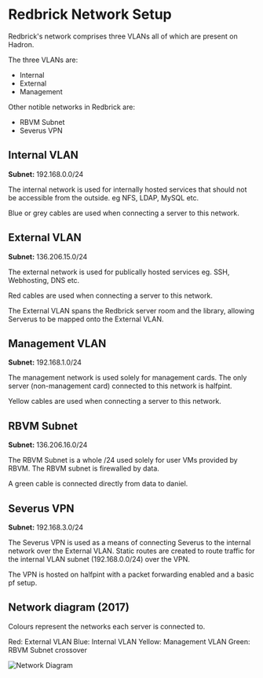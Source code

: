 # Redbrick Network Setup

Redbrick's network comprises three VLANs all of which are present on Hadron.

The three VLANs are:

* Internal
* External
* Management

Other notible networks in Redbrick are:

* RBVM Subnet
* Severus VPN

## Internal VLAN

**Subnet:** 192.168.0.0/24

The internal network is used for internally hosted services that should not be accessible from the
outside. eg NFS, LDAP, MySQL etc.

Blue or grey cables are used when connecting a server to this network.

## External VLAN

**Subnet:** 136.206.15.0/24

The external network is used for publically hosted services eg. SSH, Webhosting, DNS etc.

Red cables are used when connecting a server to this network.

The External VLAN spans the Redbrick server room and the library, allowing Serverus to be mapped
onto the External VLAN.

## Management VLAN

**Subnet:** 192.168.1.0/24

The management network is used solely for management cards. The only server (non-management card)
connected to this network is halfpint.

Yellow cables are used when connecting a server to this network.

## RBVM Subnet

**Subnet:** 136.206.16.0/24

The RBVM Subnet is a whole /24 used solely for user VMs provided by RBVM. The RBVM subnet is
firewalled by data.

A green cable is connected directly from data to daniel.

## Severus VPN

**Subnet:** 192.168.3.0/24

The Severus VPN is used as a means of connecting Severus to the internal network over the External
VLAN. Static routes are created to route traffic for the internal VLAN subnet (192.168.0.0/24) over
the VPN.

The VPN is hosted on halfpint with a packet forwarding enabled and a basic pf setup.

## Network diagram (2017)

Colours represent the networks each server is connected to.

Red: External VLAN
Blue: Internal VLAN
Yellow: Management VLAN
Green: RBVM Subnet crossover

![Network Diagram](/img/network-diagram20171904.png)
